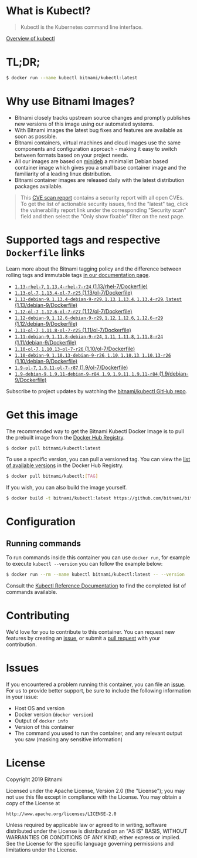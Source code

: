 
# What is Kubectl?

> Kubectl is the Kubernetes command line interface.

[Overview of kubectl](https://kubernetes.io/docs/reference/kubectl/overview/)

# TL;DR;

```bash
$ docker run --name kubectl bitnami/kubectl:latest
```

# Why use Bitnami Images?

* Bitnami closely tracks upstream source changes and promptly publishes new versions of this image using our automated systems.
* With Bitnami images the latest bug fixes and features are available as soon as possible.
* Bitnami containers, virtual machines and cloud images use the same components and configuration approach - making it easy to switch between formats based on your project needs.
* All our images are based on [minideb](https://github.com/bitnami/minideb) a minimalist Debian based container image which gives you a small base container image and the familiarity of a leading linux distribution.
* Bitnami container images are released daily with the latest distribution packages available.


> This [CVE scan report](https://quay.io/repository/bitnami/kubectl?tab=tags) contains a security report with all open CVEs. To get the list of actionable security issues, find the "latest" tag, click the vulnerability report link under the corresponding "Security scan" field and then select the "Only show fixable" filter on the next page.

# Supported tags and respective `Dockerfile` links

Learn more about the Bitnami tagging policy and the difference between rolling tags and immutable tags [in our documentation page](https://docs.bitnami.com/containers/how-to/understand-rolling-tags-containers/).


* [`1.13-rhel-7`, `1.13.4-rhel-7-r24` (1.13/rhel-7/Dockerfile)](https://github.com/bitnami/bitnami-docker-kubectl/blob/1.13.4-rhel-7-r24/1.13/rhel-7/Dockerfile)
* [`1.13-ol-7`, `1.13.4-ol-7-r25` (1.13/ol-7/Dockerfile)](https://github.com/bitnami/bitnami-docker-kubectl/blob/1.13.4-ol-7-r25/1.13/ol-7/Dockerfile)
* [`1.13-debian-9`, `1.13.4-debian-9-r29`, `1.13`, `1.13.4`, `1.13.4-r29`, `latest` (1.13/debian-9/Dockerfile)](https://github.com/bitnami/bitnami-docker-kubectl/blob/1.13.4-debian-9-r29/1.13/debian-9/Dockerfile)
* [`1.12-ol-7`, `1.12.6-ol-7-r27` (1.12/ol-7/Dockerfile)](https://github.com/bitnami/bitnami-docker-kubectl/blob/1.12.6-ol-7-r27/1.12/ol-7/Dockerfile)
* [`1.12-debian-9`, `1.12.6-debian-9-r29`, `1.12`, `1.12.6`, `1.12.6-r29` (1.12/debian-9/Dockerfile)](https://github.com/bitnami/bitnami-docker-kubectl/blob/1.12.6-debian-9-r29/1.12/debian-9/Dockerfile)
* [`1.11-ol-7`, `1.11.8-ol-7-r25` (1.11/ol-7/Dockerfile)](https://github.com/bitnami/bitnami-docker-kubectl/blob/1.11.8-ol-7-r25/1.11/ol-7/Dockerfile)
* [`1.11-debian-9`, `1.11.8-debian-9-r24`, `1.11`, `1.11.8`, `1.11.8-r24` (1.11/debian-9/Dockerfile)](https://github.com/bitnami/bitnami-docker-kubectl/blob/1.11.8-debian-9-r24/1.11/debian-9/Dockerfile)
* [`1.10-ol-7`, `1.10.13-ol-7-r26` (1.10/ol-7/Dockerfile)](https://github.com/bitnami/bitnami-docker-kubectl/blob/1.10.13-ol-7-r26/1.10/ol-7/Dockerfile)
* [`1.10-debian-9`, `1.10.13-debian-9-r26`, `1.10`, `1.10.13`, `1.10.13-r26` (1.10/debian-9/Dockerfile)](https://github.com/bitnami/bitnami-docker-kubectl/blob/1.10.13-debian-9-r26/1.10/debian-9/Dockerfile)
* [`1.9-ol-7`, `1.9.11-ol-7-r87` (1.9/ol-7/Dockerfile)](https://github.com/bitnami/bitnami-docker-kubectl/blob/1.9.11-ol-7-r87/1.9/ol-7/Dockerfile)
* [`1.9-debian-9`, `1.9.11-debian-9-r84`, `1.9`, `1.9.11`, `1.9.11-r84` (1.9/debian-9/Dockerfile)](https://github.com/bitnami/bitnami-docker-kubectl/blob/1.9.11-debian-9-r84/1.9/debian-9/Dockerfile)

Subscribe to project updates by watching the [bitnami/kubectl GitHub repo](https://github.com/bitnami/bitnami-docker-kubectl).

# Get this image

The recommended way to get the Bitnami Kubectl Docker Image is to pull the prebuilt image from the [Docker Hub Registry](https://hub.docker.com/r/bitnami/kubectl).

```bash
$ docker pull bitnami/kubectl:latest
```

To use a specific version, you can pull a versioned tag. You can view the [list of available versions](https://hub.docker.com/r/bitnami/kubectl/tags/) in the Docker Hub Registry.

```bash
$ docker pull bitnami/kubectl:[TAG]
```

If you wish, you can also build the image yourself.

```bash
$ docker build -t bitnami/kubectl:latest https://github.com/bitnami/bitnami-docker-kubectl.git
```

# Configuration

## Running commands

To run commands inside this container you can use `docker run`, for example to execute `kubectl --version` you can follow the example below:

```bash
$ docker run --rm --name kubectl bitnami/kubectl:latest -- --version
```

Consult the [Kubectl Reference Documentation](https://kubernetes.io/docs/reference/generated/kubectl/kubectl-commands) to find the completed list of commands available.

# Contributing

We'd love for you to contribute to this container. You can request new features by creating an [issue](https://github.com/bitnami/bitnami-docker-kubectl/issues), or submit a [pull request](https://github.com/bitnami/bitnami-docker-kubectl/pulls) with your contribution.

# Issues

If you encountered a problem running this container, you can file an [issue](https://github.com/bitnami/bitnami-docker-kubectl/issues). For us to provide better support, be sure to include the following information in your issue:

- Host OS and version
- Docker version (`docker version`)
- Output of `docker info`
- Version of this container
- The command you used to run the container, and any relevant output you saw (masking any sensitive information)

# License

Copyright 2019 Bitnami

Licensed under the Apache License, Version 2.0 (the "License");
you may not use this file except in compliance with the License.
You may obtain a copy of the License at

    http://www.apache.org/licenses/LICENSE-2.0

Unless required by applicable law or agreed to in writing, software
distributed under the License is distributed on an "AS IS" BASIS,
WITHOUT WARRANTIES OR CONDITIONS OF ANY KIND, either express or implied.
See the License for the specific language governing permissions and
limitations under the License.
